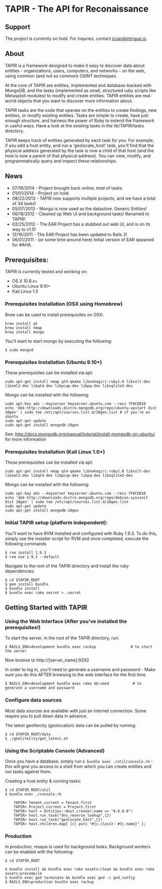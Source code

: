# TAPIR - The API for Reconaissance

## Support

The project is currently on hold. For inquries, contact jcran@intrigue.io. 

## About

TAPIR is a framework designed to make it easy to discover data about entities - organizations, users, computers, and networks - on the web, using common (and not so common) OSINT techniques.

At the core of TAPIR are entities, implemented and database-backed with MongoDB, and the tasks (implemented as small, structured ruby scripts like Metasploit modules) to modify and create entities. TAPIR entities are real-world objects that you want to discover more information about.

TAPIR tasks are the code that operate on the entities to create findings, new entities, or modify existing entities. Tasks are simple to create, have just enough structure, and harness the power of Ruby to extend the framework in useful ways. Have a look at the existing tasks in the lib/TAPIR/tasks directory.

TAPIR keeps track of entities generated by each task for you. For example, if you add a host entity, and run a 'geolocate_host' task, you'll find that the physical address generated by the task is now a child of that host (and the host is now a parent of that physical address). You can view, modify, and programmatically query and inspect these relationships.

## News

* 07/16/2014 - Project brought back online, total of tasks.
* 01/01/2014 - Project on hold.
* 08/22/2013 - TAPIR now supports multiple projects, and we have a total of 34 tasks!
* 05/07/2013 - Mongo is now used as the datastore. Generic Entities!
* 06/18/2012 - Cleaned up Web UI and background tasks! Renamed to TAPIR!
* 02/25/2012 - The EAR Project has a stubbed out web UI, and is on its way to v1.0!
* 12/16/2011 - The EAR Project has been updated to Rails 3!
* 06/01/2011 - (or some time around here) Initial version of EAR spawned for #AHA.

## Prerequisites:

TAPIR is currently tested and working on:

* OS X 10.8.x+
* Ubuntu Linux 9.10+
* Kali Linux 1.0

### Prerequisites Installation (OSX using Homebrew)

Brew can be used to install prerequisites on OSX:

	brew install qt
	brew install nmap
	brew install mongo

You'll want to start mongo by executing the following: 

	$ sudo mongod

### Prerequisites Installation (Ubuntu 9.10+) 

These prerequisites can be installed via apt:

	sudo apt-get install nmap qt4-qmake libnokogiri-ruby1.8 libxslt-dev libxml2-dev libqt4-dev libpcap-dev libpq-dev libsqlite3-dev 

Mongo can be installed with the following: 

	sudo apt-key adv --keyserver keyserver.ubuntu.com --recv 7F0CEB10
	echo 'deb http://downloads-distro.mongodb.org/repo/ubuntu-upstart dist 10gen' | sudo tee /etc/apt/sources.list.d/10gen.list # if you're on ubuntu
	sudo apt-get update
	sudo apt-get install mongodb-10gen

See: http://docs.mongodb.org/manual/tutorial/install-mongodb-on-ubuntu/ for more information

### Prerequisites Installation (Kali Linux 1.0+) 

These prerequisites can be installed via apt:

	sudo apt-get install nmap qt4-qmake libnokogiri-ruby1.8 libxslt-dev libxml2-dev libqt4-dev libpcap-dev libpq-dev libsqlite3-dev 

Mongo can be installed with the following: 

	sudo apt-key adv --keyserver keyserver.ubuntu.com --recv 7F0CEB10
	echo 'deb http://downloads-distro.mongodb.org/repo/debian-sysvinit dist 10gen' | sudo tee /etc/apt/sources.list.d/10gen.list
	sudo apt-get update
	sudo apt-get install mongodb-10gen

### Initial TAPIR setup (platform independent): 

You'll want to have RVM installed and configured with Ruby 1.9.3. To do this, simply use the installer script for RVM and once completed, execute the following commands
	
	$ rvm install 1.9.3
	$ rvm use 1.9.3 --default

Navigate to the root of the TAPIR directory and install the ruby dependencies: 

	$ cd $TAPIR_ROOT
	$ gem install bundle                
	$ bundle install                    
	$ bundle exec rake secret > .secret 

## Getting Started with TAPIR

### Using the Web Interface (After you've installed the prerequisites!)

To start the server, in the root of the TAPIR directory, run: 

	$ RAILS_ENV=development bundle exec rackup                # to start the server

Now browse to http://[server_name]:9292 

In order to log in, you'll need to generate a username and password - Make sure you do this AFTER browsing to the web interface for the first time.  

	$ RAILS_ENV=development bundle exec rake db:seed           # to generate a username and password

### Configure data sources
		
Most data sources are available with just an internet connection. Some require you to pull down data in advance. 

The latest geolitecity (geolocation) data can be pulled by running: 

	$ cd $TAPIR_ROOT/data
	$ ./geolitecity/get_latest.sh 

### Using the Scriptable Console (Advanced)
Once you have a database, simply run `$ bundle exec ./util/console.rb` - this will give you access to a shell from which you can create entities and run tasks against them. 

Creating a host entity & running tasks: 

	$ cd $TAPIR_ROOT/util
	$ bundle exec ./console.rb

		TAPIR> Tenant.current = Tenant.first
		TAPIR> Project.current = Project.first
		TAPIR> host = Entities::Host.create(:name => "8.8.8.8")
		TAPIR> host.run_task("dns_reverse_lookup",{})
		TAPIR> host.run_task("geolocate_host",{})
		TAPIR> host.children.map{ |c| puts "#{c.class}: #{c.name}" };

### Production

In production, resque is used for background tasks. Background workers can be enabled with the following: 

    $ cd $TAPIR_ROOT

    $ bundle install && bundle exec rake assets:clean && bundle exec rake assets:precompile
    $ bundle exec god terminate && bundle exec god -c god_config
    $ RAILS_ENV=production bundle exec rackup
